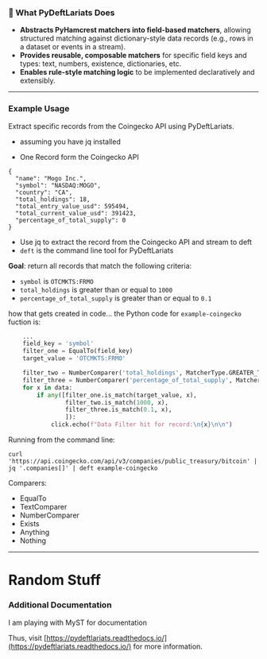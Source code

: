 



### **🧠 What PyDeftLariats Does**

- **Abstracts PyHamcrest matchers into field-based matchers**, allowing structured matching against dictionary-style data records (e.g., rows in a dataset or events in a stream).
- **Provides reusable, composable matchers** for specific field keys and types: text, numbers, existence, dictionaries, etc.
- **Enables rule-style matching logic** to be implemented declaratively and extensibly.
* * *



### Example Usage

Extract specific records from the Coingecko API using PyDeftLariats.



- assuming you have jq installed

- One Record form the Coingecko API
```
{
  "name": "Mogo Inc.",
  "symbol": "NASDAQ:MOGO",
  "country": "CA",
  "total_holdings": 18,
  "total_entry_value_usd": 595494,
  "total_current_value_usd": 391423,
  "percentage_of_total_supply": 0
}
```


- Use jq to extract the record from the Coingecko API and stream to deft
- `deft` is the command line tool for PyDeftLariats

**Goal**: return all records that match the following criteria:
- `symbol` is `OTCMKTS:FRMO`
- `total_holdings` is greater than or equal to `1000`
- `percentage_of_total_supply` is greater than or equal to `0.1`

how that gets created in code... the Python code for `example-coingecko` fuction is:

```python
    ...
    field_key = 'symbol'
    filter_one = EqualTo(field_key)
    target_value = 'OTCMKTS:FRMO'

    filter_two = NumberComparer('total_holdings', MatcherType.GREATER_THAN_EQUAL_TO)
    filter_three = NumberComparer('percentage_of_total_supply', MatcherType.GREATER_THAN_EQUAL_TO)
    for x in data:
        if any([filter_one.is_match(target_value, x),
                filter_two.is_match(1000, x),
                filter_three.is_match(0.1, x),
                ]):
            click.echo(f"Data Filter hit for record:\n{x}\n\n")
```

Running from the command line:


``` 
curl 'https://api.coingecko.com/api/v3/companies/public_treasury/bitcoin' |  jq '.companies[]' | deft example-coingecko
```



Comparers:    
- EqualTo  
- TextComparer  
- NumberComparer  
- Exists  
- Anything  
- Nothing  


---

# Random Stuff  

### Additional Documentation

I am playing with MyST for documentation

Thus, visit [https://pydeftlariats.readthedocs.io/](https://pydeftlariats.readthedocs.io/) for more information.
